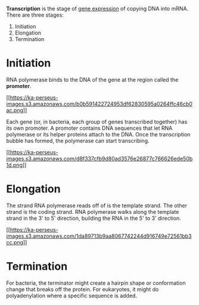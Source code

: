 **Transcription** is the stage of [gene expression](./) of copying DNA into mRNA. There are three stages:

1. Initiation
2. Elongation
3. Termination

# Initiation

RNA polymerase binds to the DNA of the gene at the region called the **promoter**.

[[https://ka-perseus-images.s3.amazonaws.com/b0b591422724953df62830595a0264ffc46cb0ac.png]]

Each gene (or, in bacteria, each group of genes transcribed together) has its own promoter. A promoter contains DNA sequences that let RNA polymerase or its helper proteins attach to the DNA. Once the transcription bubble has formed, the polymerase can start transcribing.

[[https://ka-perseus-images.s3.amazonaws.com/d8f337cfb9d80ad3576e26877c766626ede50b1d.png]]

# Elongation

The strand RNA polymerase reads off of is the template strand. The other strand is the coding strand. RNA polymerase walks along the template strand in the 3' to 5' direction, building the RNA in the 5' to 3' direction. 

[[https://ka-perseus-images.s3.amazonaws.com/1da89713b9aa8067742244d916749e72561bb3cc.png]]

# Termination

For bacteria, the terminator might create a hairpin shape or conformation change that breaks off the protein. For eukaryotes, it might do polyadenylation where a specific sequence is added.